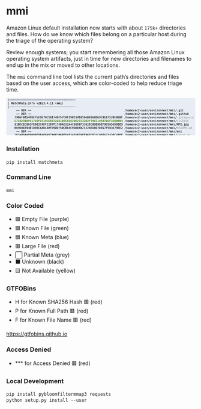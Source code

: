 # mmi

Amazon Linux default installation now starts with about ```175k+``` directories and files. How do we know which files belong on a particular host during the triage of the operating system?

Review enough systems; you start remembering all those Amazon Linux operating system artifacts, just in time for new directories and filenames to end up in the mix or moved to other locations.

The ```mmi``` command line tool lists the current path’s directories and files based on the user access, which are color-coded to help reduce triage time.

![MatchMeta.Info CLI Output](MMI.png)

### Installation

```
pip install matchmeta
```

### Command Line

```
mmi
```

### Color Coded

- :purple_square: Empty File (purple)
- :green_square: Known File (green)
- :blue_square: Known Meta (blue)
- :red_square: Large File (red)
- :white_large_square: Partial Meta (grey)
- :black_large_square: Unknown (black)
- :yellow_square: Not Available (yellow)

### GTFOBins

- H for Known SHA256 Hash :red_square: (red)
- P for Known Full Path :red_square: (red)
- F for Known File Name :red_square: (red)

https://gtfobins.github.io

### Access Denied

- *** for Access Denied :red_square: (red)

### Local Development

```
pip install pybloomfiltermmap3 requests
python setup.py install --user
```